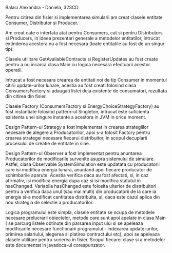 Balaci Alexandra - Daniela, 323CD

Pentru citirea din fisier si implementarea simularii am creat clasele entitate Consumer, Distributor si Producer.

Am creat cate o interfata atat pentru Consumers, cat si pentru Distributors si Producers, in ideea
prezentari generale a metodelor entitatilor, intrucat extinderea acestora nu a fost necesara (toate entitatile au fost
de un singur tip).

Clasele utilitare GetAvailableContracts si RegisterUpdates au fost create pentru a nu incarca clasa Main cu logica
necesara efectuarii acestor operatii.

Intrucat a fost necesara crearea de entitati noi de tip Consumer in momentul citirii update-urilor lunare, acestia au
fost creati folosind clasa ConsumersFactory si adaugati listei deja existente de consumatori, rezultata din citirea din
fisier.

Clasele Factory (ConsumersFactory si EnergyChoiceStrategyFactory) au fost instantiate folosind pattern-ul Singleton,
intrucat este suficienta existenta unei singure instante a acestora in JVM in orice moment.

Design Pattern-ul Strategy a fost implementat in crearea strategiilor necesare de alegere a Producatorilor, apoi
s-a folosit Factory pentru crearea strategei necesare fiecarui distribuitor, in scopul decuplarii procesului de creatie
de entitate in sine.

Design Pattern-ul Observer a fost implementat pentru anuntarea Producatorilor de modificarile survenite asupra
sistemului de simulare. Astfel, clasa Observable SystemSimulation este updatata cu producatorii care isi modifica
energia lunara, anuntand apoi fiecare producator de schimbarile aparute. Acestia verifica daca au fost afectati,
si, in caz afirmativ, isi modifica energia dupa caz si isi modifica statutul in hasChanged. Variabila hasChanged este
folosita ulterior de distribuitori pentru a verifica daca unul (sau mai multi) din producatorii de la care ia energie
si-a modificat cantitatea distribuita, si, daca este cazul aplica din nou strategia de selectie a producatorilor.

Logica programului este simpla, clasele entitate se ocupa de metodele necesare prelucrarii obiectelor, metode care sunt
apoi apelate in clasa Main ( se parcurg listele obtinute din parsarea input ului si se apeleaza modificarile necesare
functionarii programului - indexarea update-urilor, primirea salariului, alegerea si platirea contractului etc), apoi se
apeleaza clasele utilitare pentru scrierea in fisier.
Scopul fiecarei clase si a metodelor este documentat in javadocs-ul corespunzator.
